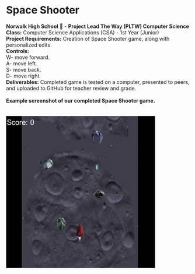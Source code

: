 # Space Shooter
<b>Norwalk High School</b> :school: - <b>Project Lead The Way (PLTW) Computer Science</b><br>
<b>Class:</b> Computer Science Applications (CSA) - 1st Year (Junior)<br>
<b>Project Requirements:</b> Creation of Space Shooter game, along with personalized edits.<br>
<b>Controls:</b><br>
<b>         </b> W- move forward.<br>
<b>         </b> A- move left.<br>
<b>         </b> S- move back.<br>
<b>         </b> D- move right.<br>
<b>Deliverables:</b> Completed game is tested on a computer, presented to peers, and uploaded to GitHub for teacher review and grade.   
<br>
<b>Example screenshot of our completed Space Shooter game.</b><br><br> 
<br>
![Alt text](https://github.com/canithachi/SpaceShooter/blob/master/Screenshots/Capture.PNG "English Unfilled Version")
<br><br>
